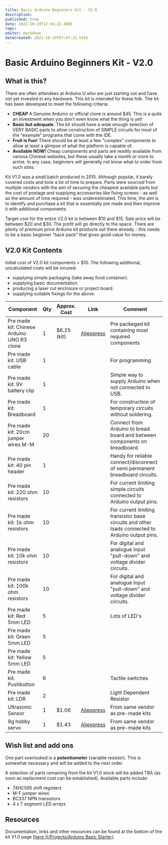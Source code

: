```yaml
---
title: Basic Arduino Beginners Kit - V2.0
description: 
published: true
date: 2022-10-19T12:36:22.409Z
tags: 
editor: markdown
dateCreated: 2022-10-19T07:47:22.514Z
---
```


# Basic Arduino Beginners Kit - V2.0

## What is this?

There are often attendees at Arduino U who are just starting out and have not yet invested in any hardware. This kit is intended for these folk. The kit has been developed to meet the following criteria:

-   **CHEAP** A Genuine Arduino or official clone is around \$45. This is a quite an investment when you don't even know what the thing is yet!
-   **Basic but adequate**. The kit should have a wide enough selection of VERY BASIC parts to allow construction of SIMPLE circuits for most of the "example" programs that come with the IDE.
-   **Fruit is Fun!** There should be at least a few "complex" components to allow at least a glimpse of what the platform is capable of.
-   **Available NOW!** Cheap components and parts are readily available from various Chinese websites, but these usually take a month or more to arrive. In any case, beginners will generally not know what to order from such sites.

Kit V1.0 was a small batch produced in 2015. Although popular, it barely covered costs and took a lot of time to prepare. Parts were sourced from multiple vendors with the aim of securing the cheapest available parts but the cost of postage and supplying accessories like fixing screws - as well as the amount of time required - was underestimated. This time, the aim is to identify and purchase a kit that is essentially pre made and then improve it with additional components.

Target cost for the entire V2.0 kit is between \$10 and \$15. Sale price will be between \$20 and \$30. The profit will go directly to the space. There are plenty of premium price Arduino kit products out there already - this needs to be a basic beginner "hack pack" that gives good value for money.

## V2.0 Kit Contents

Initial cost of V2.0 kit components = \$10. The following additional, uncalculated costs will be incured:

-   supplying simple packaging (take away food container).
-   supplying basic documentation.
-   producing a laser cut enclosure or project board.
-   supplying suitable fixings for the above.

| Component                                  | Qty | Approx. Cost | Link                                                                                                                                                                                      | Comment                                                                                         |
|--------------------------------------------|-----|--------------|-------------------------------------------------------------------------------------------------------------------------------------------------------------------------------------------|-------------------------------------------------------------------------------------------------|
| Pre made kit: Chinese Arduino UNO R3 clone | 1   | \$6.25 (kit) | [Aliexpress](https://www.aliexpress.com/item/HX-Studio-UNO-R3-Starter-Kit-MINI-Breadboard-LED-Jumper-Wire-button-for-Arduino-Free-Shipping/32816673416.html?spm=a2g0s.8937460.0.0.N8dh6D) | Pre packeged kit containing most required components                                            |
| Pre made kit: USB cable                    | 1   |              |                                                                                                                                                                                           | For programming                                                                                 |
| Pre made kit: 9V battery clip              | 1   |              |                                                                                                                                                                                           | Simple way to supply Arduino when not connected to USB.                                         |
| Pre made kit: Breadboard                   | 1   |              |                                                                                                                                                                                           | For construction of temporary circuits without soldering.                                       |
| Pre made kit: 20cm jumper wires M-M        | 20  |              |                                                                                                                                                                                           | Connect from Arduino to bread board and between components on breadboard.                       |
| Pre made kit: 40 pin header                | 1   |              |                                                                                                                                                                                           | Handy for reliable connect/disconnect of semi permanent breadboard circuits.                    |
| Pre made kit: 220 ohm resistors            | 10  |              |                                                                                                                                                                                           | For current limiting simple circuits connected to Arduino output pins.                          |
| Pre made kit: 1k ohm resistors             | 10  |              |                                                                                                                                                                                           | For current limiting transistor base circuits and other loads connected to Arduino output pins. |
| Pre made kit: 10k ohm resistors            | 10  |              |                                                                                                                                                                                           | For digital and analogue input "pull-down" and voltage divider circuits.                        |
| Pre made kit: 100k ohm resistors           | 10  |              |                                                                                                                                                                                           | For digital and analogue input "pull-down" and voltage divider circuits.                        |
| Pre made kit: Red 5mm LED                  | 5   |              |                                                                                                                                                                                           | Lots of LED's                                                                                   |
| Pre made kit: Green 5mm LED                | 5   |              |                                                                                                                                                                                           |                                                                                                 |
| Pre made kit: Yellow 5mm LED               | 5   |              |                                                                                                                                                                                           |                                                                                                 |
| Pre made kit: Pushbutton                   | 6   |              |                                                                                                                                                                                           | Tactile switches                                                                                |
| Pre made kit: LDR                          | 2   |              |                                                                                                                                                                                           | Light Dependent Resistor                                                                        |
| Ultrasonic Sensor                          | 1   | \$1.06       | [Aliexpress](https://www.aliexpress.com/item/10pcs-HC-SR04-Ultrasonic-Module-Distance-Measuring-Transducer-Sensor-For-Arduino/32528824707.html?spm=a2g0s.8937460.0.0.N8dh6D)              | From same vendor as pre-made kits                                                               |
| 9g hobby servo                             | 1   | \$1.43       | [Aliexpress](https://www.aliexpress.com/item/TowerPro-SG90-9G-Micro-Servo-Motor-RC-Robot-Helicopter-Airplane-Controls-TE147/32618052837.html?spm=a2g0s.8937460.0.0.N8dh6D)                | From same vendor as pre-made kits                                                               |

## Wish list and add ons

One part overlooked is a **potentiometer** (variable resistor). This is somewhat necessary and will be added to the next order.

A selection of parts remaining from the kit V1.0 stock will be added TBA (as soon as replacment cost can be established). Available parts include:

-   74HC595 shift registers
-   M-F jumper wires
-   BC337 NPN transistors
-   4 x 7 segment LED arrays

## Resources

Documentation, links and other resources can be found at the bottom of the kit V1.0 page <u>[here.](/Projects/Arduino Basic Starter)</u>.
